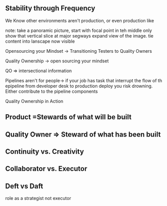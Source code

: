 ## Stability through Frequency 
We Know
other environments aren't production, or even production like

note: take a panoramic picture, start with focal point in teh middle only show that vertical slice
at major segways expand view of the image. tie content into lanscape now visible

Opensourcing your Mindset -> Transitioning Testers to Quality Owners

Quality Ownership -> open sourcing your mindset

QO => intersectional information

Pipelines aren't for people-> if your job has task that interrupt the flow of th epipeline from developer desk to production deploy you risk drowning.
Either contribute to the pipeline components 


Quality Ownership in Action
## Product =Stewards of what will be built
## Quality Owner => Steward of what has been built
## Continuity vs. Creativity
## Collaborator vs. Executor
## Deft vs Daft
role as a strategist not executor
